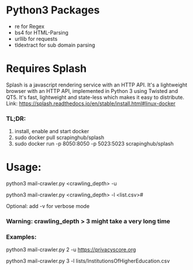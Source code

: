 # Python3 Packages

- re for Regex
- bs4 for HTML-Parsing
- urllib for requests
- tldextract for sub domain parsing

# Requires Splash

Splash is a javascript rendering service with an HTTP API.
It's a lightweight browser with an HTTP API, implemented in Python 3 using Twisted and QT5.
It's fast, lightweight and state-less which makes it easy to distribute.
Link: https://splash.readthedocs.io/en/stable/install.html#linux-docker

### TL;DR:
1. install, enable and start docker
2. sudo docker pull scrapinghub/splash
3. sudo docker run -p 8050:8050 -p 5023:5023 scrapinghub/splash

# Usage:

python3 mail-crawler.py <crawling_depth> -u <target>
  
python3 mail-crawler.py <crawling_depth> -l <list.csv>#

Optional: add -v for verbose mode

### Warning: crawling_depth > 3 might take a very long time

### Examples:

python3 mail-crawler.py 2 -u https://privacyscore.org

python3 mail-crawler.py 3 -l lists/InstitutionsOfHigherEducation.csv
